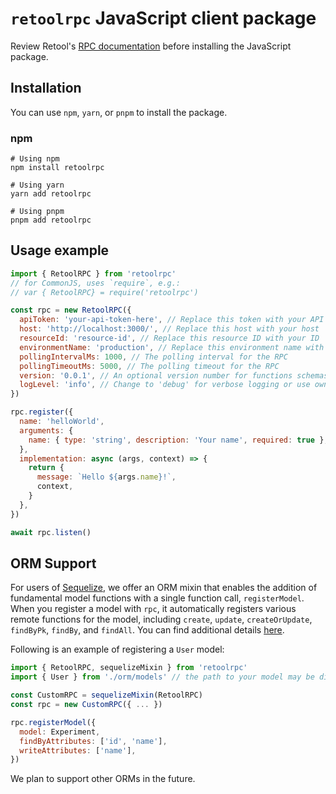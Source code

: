 # `retoolrpc` JavaScript client package

Review Retool's [RPC documentation](https://docs.retool.com/docs/retool-rpc) before installing the JavaScript package.

## Installation

You can use `npm`, `yarn`, or `pnpm` to install the package.

### npm

```
# Using npm
npm install retoolrpc

# Using yarn
yarn add retoolrpc

# Using pnpm
pnpm add retoolrpc
```

## Usage example

```javascript
import { RetoolRPC } from 'retoolrpc'
// for CommonJS, uses `require`, e.g.:
// var { RetoolRPC} = require('retoolrpc')

const rpc = new RetoolRPC({
  apiToken: 'your-api-token-here', // Replace this token with your API token
  host: 'http://localhost:3000/', // Replace this host with your host
  resourceId: 'resource-id', // Replace this resource ID with your ID
  environmentName: 'production', // Replace this environment name with your name (defaults to production)
  pollingIntervalMs: 1000, // The polling interval for the RPC
  pollingTimeoutMs: 5000, // The polling timeout for the RPC
  version: '0.0.1', // An optional version number for functions schemas
  logLevel: 'info', // Change to 'debug' for verbose logging or use own logger implementation by passing a logger param
})

rpc.register({
  name: 'helloWorld',
  arguments: {
    name: { type: 'string', description: 'Your name', required: true },
  },
  implementation: async (args, context) => {
    return {
      message: `Hello ${args.name}!`,
      context,
    }
  },
})

await rpc.listen()
```

## ORM Support

For users of [Sequelize](https://sequelize.org/), we offer an ORM mixin that enables the addition of fundamental model functions with a single function call, `registerModel`. When you register a model with `rpc`, it automatically registers various remote functions for the model, including `create`, `update`, `createOrUpdate`, `findByPk`, `findBy`, and `findAll`. You can find additional details [here](https://github.com/tryretool/retoolrpc/blob/main/javascript/src/addons/sequelize.ts#L5-L14).

Following is an example of registering a `User` model:

```javascript
import { RetoolRPC, sequelizeMixin } from 'retoolrpc'
import { User } from './orm/models' // the path to your model may be different

const CustomRPC = sequelizeMixin(RetoolRPC)
const rpc = new CustomRPC({ ... })

rpc.registerModel({
  model: Experiment,
  findByAttributes: ['id', 'name'],
  writeAttributes: ['name'],
})
```

We plan to support other ORMs in the future.
